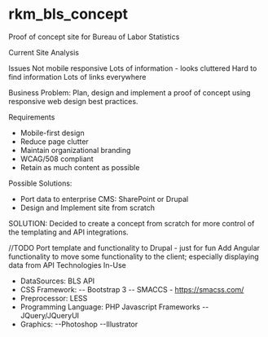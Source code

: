 # rkm_bls_concept
Proof of concept site for Bureau of Labor Statistics

Current Site Analysis

Issues
Not mobile responsive
Lots of information - looks cluttered
Hard to find information
Lots of links everywhere

Business Problem: 
Plan, design and implement a proof of concept using responsive web design best practices.  

Requirements
- Mobile-first design
- Reduce page clutter
- Maintain organizational branding
- WCAG/508 compliant
- Retain as much content as possible


Possible Solutions: 
- Port data to enterprise CMS: SharePoint or Drupal
- Design and Implement site from scratch

SOLUTION: Decided to create a concept from scratch for more control of the templating and API integrations. 

//TODO
Port template and functionality to Drupal - just for fun
Add Angular functionality to move some functionality to the client; especially displaying data from API
Technologies In-Use
- DataSources: BLS API
- CSS Framework: 
 -- Bootstrap 3
 -- SMACCS - https://smacss.com/
- Preprocessor: LESS
- Programming Language: PHP
 Javascript Frameworks
-- JQuery/JQueryUI
- Graphics: 
 --Photoshop
 --Illustrator

